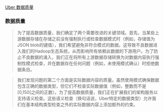 [Uber 数据质量](https://eng.uber.com/uber-big-data-platform/)
### 数据质量

>为了提高数据质量，我们确定了两个需要改进的关键领域。首先，当某些上游数据存储在存储之前没有强制执行或检查数据模式时（例如，存储值为JSON blob的键值），我们希望避免非符合模式的数据。这导致不良数据进入我们的Hadoop生态系统，从而影响所有依赖此数据的下游用户。为了防止不良数据的涌入，我们正在将所有上游数据存储转换为对数据内容执行强制性模式检查，并在数据存在任何问题（例如，未使用模式确认）时拒绝数据条目。

> 我们发现问题的第二个方面是实际数据内容的质量。虽然使用模式确保数据包含正确的数据类型，但它们不检查实际数据值（例如，整数而不是[0,150]之间的正数）。为了提高数据质量，我们正在扩展我们的架构服务以支持语义检查。这些语义检查（换句话说，Uber特定的数据类型）允许我们在基本结构类型检查之外的实际数据内容上添加额外的约束。